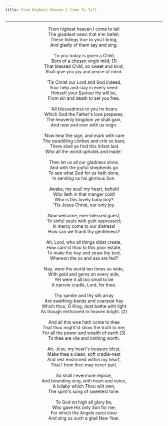 ```yaml
---
title: From Highest Heaven I Come To Tell
---
```


---
<center>
From highest heaven I come to tell<br/>
The gladdest news that e'er befell;<br/>
These tidings true to you I bring,<br/>
And gladly of them say and sing.<br/>
<br/>
'To you today is given a Child,<br/>
Born of a chosen virgin mild; [1]<br/>
That blessed Child, so sweet and kind,<br/>
Shall give you joy and peace of mind.<br/>
<br/>
'Tis Christ our Lord and God indeed,<br/>
Your help and stay in every need:<br/>
Himself your Saviour He will be,<br/>
From sin and death to set you free.<br/>
<br/>
'All blessedness to you he bears<br/>
Which God the Father's love prepares;<br/>
The heavenly kingdom ye shall gain,<br/>
And now and ever with us reign.<br/>
<br/>
'Now hear the sign, and mark with care<br/>
The swaddling clothes and crib so bare;<br/>
There shall ye find this Infant laid<br/>
Who all the world upholds and made.'<br/>
<br/>
Then let us all our gladness show,<br/>
And with the joyful shepherds go<br/>
To see what God for us hath done,<br/>
In sending us his glorious Son.<br/>
<br/>
Awake, my soul! my heart, behold<br/>
Who lieth in that manger cold!<br/>
Who is this lovely baby boy?<br/>
'Tis Jesus Christ, our only joy.<br/>
<br/>
Now welcome, ever-blessed guest,<br/>
To sinful souls with guilt oppressed;<br/>
In mercy come to our distress!<br/>
How can we thank thy gentleness?<br/>
<br/>
Ah, Lord, who all things didst create,<br/>
How cam'st thou to this poor estate,<br/>
To make the hay and straw thy bed,<br/>
Whereon the ox and ass are fed?<br/>
<br/>
Nay, were the world ten times so wide,<br/>
With gold and gems on every side,<br/>
Yet were it all too small to be<br/>
A narrow cradle, Lord, for thee.<br/>
<br/>
Thy samite and thy silk array<br/>
Are swathing-bands and coarsest hay<br/>
Which thou, O King, dost bathe with light<br/>
As though enthroned in heaven bright. [2]<br/>
<br/>
And all this woe hath come to thee<br/>
That thou might'st show the truth to me;<br/>
For all the power and wealth of earth [3]<br/>
To thee are vile and nothing worth.<br/>
<br/>
Ah, Jesu, my heart's treasure blest,<br/>
Make thee a clean, soft cradle-nest<br/>
And rest enshrined within my heart,<br/>
That I from thee may never part.<br/>
<br/>
So shall I evermore rejoice,<br/>
And bounding sing, with heart and voice,<br/>
A lullaby which Thou wilt own,<br/>
The spirit's song of sweetest tone.<br/>
<br/>
To God on high all glory be,<br/>
Who gave His only Son for me;<br/>
For which the Angels carol clear<br/>
And sing us such a glad New Year.
</center>